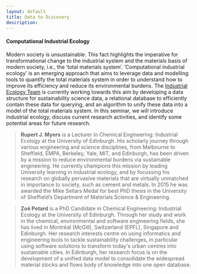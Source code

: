 ```yaml
---
layout: default
title: Data to Discovery
description:
---
```


#### Computational Industrial Ecology
 
Modern society is unsustainable. This fact highlights the imperative for transformational change to the industrial system and the materials basis of modern society, i.e., the ‘total materials system’. ‘Computational industrial ecology’ is an emerging approach that aims to leverage data and modelling tools to quantify the total materials system in order to understand how to improve its efficiency and reduce its environmental burdens. The [Industrial Ecology Team](http://www.homepages.ed.ac.uk/rmyers/index.html) is currently working towards this aim by developing a data structure for sustainability science data, a relational database to efficiently contain these data for querying, and an algorithm to unify these data into a model of the total materials system. In this seminar, we will introduce industrial ecology, discuss current research activities, and identify some potential areas for future research.
 
>**Rupert J. Myers** is a Lecturer in Chemical Engineering: Industrial Ecology at the University of Edinburgh. His scholarly journey through various engineering and science disciplines, from Melbourne to Sheffield, EMPA, Berkeley, Yale, MIT, and Edinburgh, has been driven by a mission to reduce environmental burdens via sustainable engineering. He currently champions this mission by leading University learning in industrial ecology, and by focussing his research on globally pervasive materials that are virtually unmatched in importance to society, such as cement and metals. In 2015 he was awarded the Mike Sellars Medal for best PhD thesis in the University of Sheffield’s Department of Materials Science & Engineering.
 
>**Zoë Petard** is a PhD Candidate in Chemical Engineering: Industrial Ecology at the University of Edinburgh. Through her study and work in the chemical, environmental and software engineering fields, she has lived in Montréal (McGill), Switzerland (EPFL), Singapore and Edinburgh. Her research interests centre on using informatics and engineering tools to tackle sustainability challenges, in particular using software solutions to transform today's urban centres into sustainable cities. In Edinburgh, her research focus is on the development of a unified data model to consolidate the widespread material stocks and flows body of knowledge into one open database.
 

